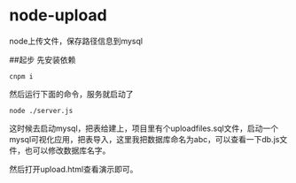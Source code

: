 # node-upload
node上传文件，保存路径信息到mysql

##起步
先安装依赖
```
cnpm i
```
然后运行下面的命令，服务就启动了
```
node ./server.js
```

这时候去启动mysql，把表给建上，项目里有个uploadfiles.sql文件，启动一个mysql可视化应用，把表导入，这里我把数据库命名为abc，可以查看一下db.js文件，也可以修改数据库名字。

然后打开upload.html查看演示即可。

